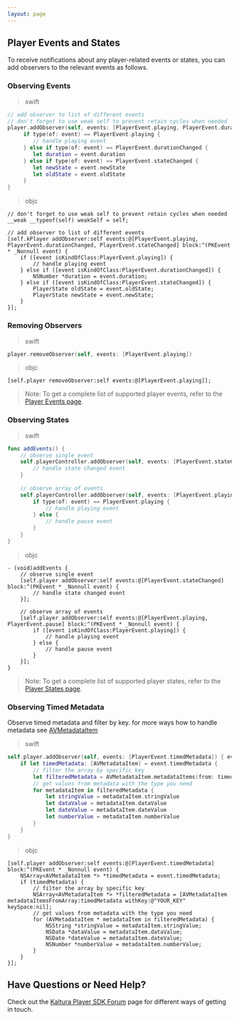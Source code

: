 ```yaml
---
layout: page
---
```


## Player Events and States  

To receive notifications about any player-related events or states, you can add observers to the relevant events as follows.

### Observing Events   

>swift

```swift
// add observer to list of different events
// don't forget to use weak self to prevent retain cycles when needed
player.addObserver(self, events: [PlayerEvent.playing, PlayerEvent.durationChanged, PlayerEvent.stateChanged]) { [weak self] event in
     if type(of: event) == PlayerEvent.playing {
        // handle playing event
     } else if type(of: event) == PlayerEvent.durationChanged {
        let duration = event.duration
     } else if type(of: event) == PlayerEvent.stateChanged {
        let newState = event.newState
        let oldState = event.oldState
     }
}

```
>objc

```objc
// don't forget to use weak self to prevent retain cycles when needed
__weak __typeof(self) weakSelf = self;

// add observer to list of different events
[self.kPlayer addObserver:self events:@[PlayerEvent.playing, PlayerEvent.durationChanged, PlayerEvent.stateChanged] block:^(PKEvent * _Nonnull event) {
    if ([event isKindOfClass:PlayerEvent.playing]) {
        // handle playing event
    } else if ([event isKindOfClass:PlayerEvent.durationChanged]) {
        NSNumber *duration = event.duration;
    } else if ([event isKindOfClass:PlayerEvent.stateChanged]) {
        PlayerState oldState = event.oldState;
        PlayerState newState = event.newState;
    }
}];
```

### Removing Observers

>swift

```swift
player.removeObserver(self, events: [PlayerEvent.playing])
```
>objc

```objc
[self.player removeObserver:self events:@[PlayerEvent.playing]];
```

>Note: To get a complete list of supported player events, refer to the [Player Events page](https://kaltura.github.io/playkit/api/ios/Classes/PlayerEvents.html).

### Observing States  

>swift

```swift
func addEvents() {
    // observe single event
    self.playerController.addObserver(self, events: [PlayerEvent.stateChanged]) { event in
        // handle state changed event
    }
    
    // observe array of events
    self.playerController.addObserver(self, events: [PlayerEvent.playing, PlayerEvent.pause]) { event in
        if type(of: event) == PlayerEvent.playing {
            // handle playing event
        } else {
            // handle pause event
        }
    }
}
```

>objc

```objc
- (void)addEvents {
    // observe single event
    [self.player addObserver:self events:@[PlayerEvent.stateChanged] block:^(PKEvent * _Nonnull event) {
        // handle state changed event
    }];
    
    // observe array of events
    [self.player addObserver:self events:@[PlayerEvent.playing, PlayerEvent.pause] block:^(PKEvent * _Nonnull event) {
        if ([event isKindOfClass:PlayerEvent.playing]) {
            // handle playing event
        } else {
            // handle pause event
        }
    }];
}
```

>Note: To get a complete list of supported player states, refer to the [Player States page](https://kaltura.github.io/playkit/api/ios/Enums/PlayerState.html).

### Observing Timed Metadata

Observe timed metadata and filter by key. 
for more ways how to handle metadata see [AVMetadataItem](https://developer.apple.com/reference/avfoundation/avmetadataitem)

>swift

```swift
self.player.addObserver(self, events: [PlayerEvent.timedMetadata]) { event in
    if let timedMetadata: [AVMetadataItem] = event.timedMetadata { 
        // filter the array by specific key
        let filteredMetadata = AVMetadataItem.metadataItems(from: timedMetadata, withKey: "YOUR_KEY", keySpace: nil)
        // get values from metadata with the type you need
        for metadataItem in filteredMetadata {
            let stringValue = metadataItem.stringValue
            let dataValue = metadataItem.dataValue
            let dateValue = metadataItem.dateValue
            let numberValue = metadataItem.numberValue
        }
    }
}
```

>objc

```objc
[self.player addObserver:self events:@[PlayerEvent.timedMetadata] block:^(PKEvent * _Nonnull event) {
    NSArray<AVMetadataItem *> *timedMetadata = event.timedMetadata;
    if (timedMetadata) {
        // filter the array by specific key
        NSArray<AVMetadataItem *> *filteredMetadata = [AVMetadataItem metadataItemsFromArray:timedMetadata withKey:@"YOUR_KEY" keySpace:nil];
        // get values from metadata with the type you need
        for (AVMetadataItem * metadataItem in filteredMetadata) {
            NSString *stringValue = metadataItem.stringValue;
            NSData *dataValue = metadataItem.dataValue;
            NSDate *dateValue = metadataItem.dateValue;
            NSNumber *numberValue = metadataItem.numberValue;
        }
    }
}];
```


## Have Questions or Need Help?

Check out the [Kaltura Player SDK Forum](https://forum.kaltura.org/c/playkit) page for different ways of getting in touch.

